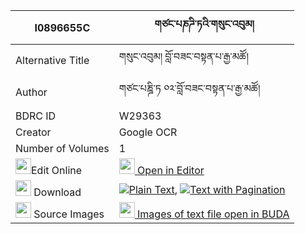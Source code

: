 |I0896655C|གཙང་པཎཌི་ཏའི་གསུང་འབུམ། 
| --- | --- 
|Alternative Title |གསུང་འབུམ། བློ་བཟང་བསྟན་པ་རྒྱ་མཚོ།
|Author| གཙང་པཎྜི་ཏ ༠༢་བློ་བཟང་བསྟན་པ་རྒྱ་མཚོ།
|BDRC ID | W29363
|Creator | Google OCR
|Number of Volumes| 1
|<img width="25" src="https://img.icons8.com/color/25/000000/edit-property.png">Edit Online| [<img width="25" src="https://avatars.githubusercontent.com/u/45091458?s=200&v=4"> Open in Editor](http://editor.openpecha.org/I0896655C)
|<img width="25" src="https://img.icons8.com/fluent/48/000000/download-2.png"/>  Download | [![](https://img.icons8.com/color/20/000000/txt.png)Plain Text](https://github.com/Openpecha/I0896655C/releases/download/v1/tsang_pandi(?)_ta_i_sungbum_plain_I0896655C.zip), [![](https://img.icons8.com/color/20/000000/txt.png)Text with Pagination](https://github.com/Openpecha/I0896655C/releases/download/v1/tsang_pandi(?)_ta_i_sungbum_pages_I0896655C.zip)
|<img width="25" src="https://img.icons8.com/plasticine/100/000000/pictures-folder.png"/>  Source Images | [<img width="25" src="https://library.bdrc.io/icons/BUDA-small.svg"> Images of text file open in BUDA](https://library.bdrc.io/show/bdr:W29363)